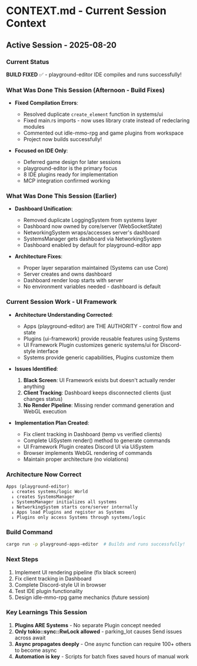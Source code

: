 # CONTEXT.md - Current Session Context

## Active Session - 2025-08-20

### Current Status
**BUILD FIXED** ✅ - playground-editor IDE compiles and runs successfully!

### What Was Done This Session (Afternoon - Build Fixes)
- **Fixed Compilation Errors**:
  - Resolved duplicate `create_element` function in systems/ui
  - Fixed main.rs imports - now uses library crate instead of redeclaring modules
  - Commented out idle-mmo-rpg and game plugins from workspace
  - Project now builds successfully!

- **Focused on IDE Only**:
  - Deferred game design for later sessions
  - playground-editor is the primary focus
  - 8 IDE plugins ready for implementation
  - MCP integration confirmed working

### What Was Done This Session (Earlier)
- **Dashboard Unification**: 
  - Removed duplicate LoggingSystem from systems layer
  - Dashboard now owned by core/server (WebSocketState)
  - NetworkingSystem wraps/accesses server's dashboard
  - SystemsManager gets dashboard via NetworkingSystem
  - Dashboard enabled by default for playground-editor app
  
- **Architecture Fixes**:
  - Proper layer separation maintained (Systems can use Core)
  - Server creates and owns dashboard
  - Dashboard render loop starts with server
  - No environment variables needed - dashboard is default

### Current Session Work - UI Framework
- **Architecture Understanding Corrected**:
  - Apps (playground-editor) are THE AUTHORITY - control flow and state
  - Plugins (ui-framework) provide reusable features using Systems
  - UI Framework Plugin customizes generic systems/ui for Discord-style interface
  - Systems provide generic capabilities, Plugins customize them

- **Issues Identified**:
  1. **Black Screen**: UI Framework exists but doesn't actually render anything
  2. **Client Tracking**: Dashboard keeps disconnected clients (just changes status)
  3. **No Render Pipeline**: Missing render command generation and WebGL execution

- **Implementation Plan Created**:
  - Fix client tracking in Dashboard (temp vs verified clients)
  - Complete UiSystem render() method to generate commands
  - UI Framework Plugin creates Discord UI via UiSystem
  - Browser implements WebGL rendering of commands
  - Maintain proper architecture (no violations)

### Architecture Now Correct
```
Apps (playground-editor)
  ↓ creates systems/logic World
  ↓ creates SystemsManager 
  ↓ SystemsManager initializes all systems
  ↓ NetworkingSystem starts core/server internally
  ↓ Apps load Plugins and register as Systems
  ↓ Plugins only access Systems through systems/logic
```

### Build Command
```bash
cargo run -p playground-apps-editor  # Builds and runs successfully!
```

### Next Steps
1. Implement UI rendering pipeline (fix black screen)
2. Fix client tracking in Dashboard
3. Complete Discord-style UI in browser
4. Test IDE plugin functionality
5. Design idle-mmo-rpg game mechanics (future session)

### Key Learnings This Session
1. **Plugins ARE Systems** - No separate Plugin concept needed
2. **Only tokio::sync::RwLock allowed** - parking_lot causes Send issues across await
3. **Async propagates deeply** - One async function can require 100+ others to become async
4. **Automation is key** - Scripts for batch fixes saved hours of manual work